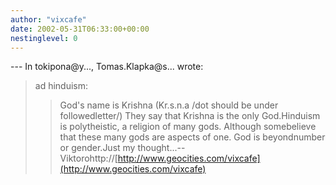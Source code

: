 ```yaml
---
author: "vixcafe"
date: 2002-05-31T06:33:00+00:00
nestinglevel: 0
---
```

\---
 In tokipona@y..., Tomas.Klapka@s... wrote:

> ad hinduism:
>> God's name is Krishna (Kr.s.n.a /dot should be under followedletter/)
> They say that Krishna is the only God.Hinduism is polytheistic, a religion of many gods. Although somebelieve that these many gods are aspects of one. God is beyondnumber or gender.Just my thought...--
Viktorohttp://[http://www.geocities.com/vixcafe](http://www.geocities.com/vixcafe)